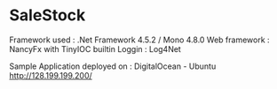 # SaleStock

Framework used :
.Net Framework 4.5.2 / Mono 4.8.0
Web framework : NancyFx with TinyIOC builtin
Loggin : Log4Net

Sample Application deployed on :
DigitalOcean - Ubuntu
http://128.199.199.200/
